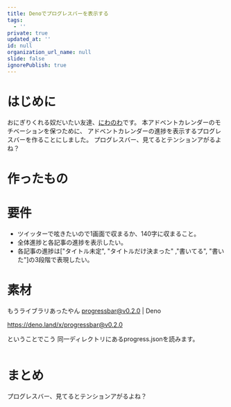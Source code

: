 ```yaml
---
title: Denoでプログレスバーを表示する
tags:
  - ''
private: true
updated_at: ''
id: null
organization_url_name: null
slide: false
ignorePublish: true
---
```

# はじめに
おにぎりくれる奴だいたい友達、[にわのわ](https://twitter.com/niwa_nowa)です。
本アドベントカレンダーのモチベーションを保つために、
アドベントカレンダーの進捗を表示するプログレスバーを作ることにしました。
プログレスバー、見てるとテンションアがるよね？

# 作ったもの

# 要件
- ツイッターで呟きたいので1画面で収まるか、140字に収まること。
- 全体進捗と各記事の進捗を表示したい。
- 各記事の進捗は["タイトル未定", "タイトルだけ決まった" ,"書いてる", "書いた"]の3段階で表現したい。

# 素材
もうライブラリあったやん
progressbar@v0.2.0 | Deno

https://deno.land/x/progressbar@v0.2.0

ということでこう
同一ディレクトリにあるprogress.jsonを読みます。
```deno
```

# まとめ
プログレスバー、見てるとテンションアがるよね？